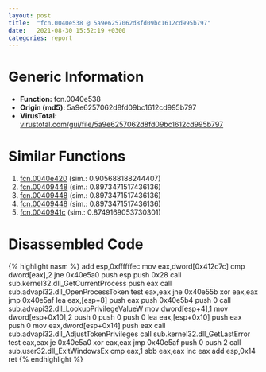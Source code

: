 ```yaml
---
layout: post
title:  "fcn.0040e538 @ 5a9e6257062d8fd09bc1612cd995b797"
date:   2021-08-30 15:52:19 +0300
categories: report
---
```


# Generic Information
- **Function:** fcn.0040e538
- **Origin (md5):** 5a9e6257062d8fd09bc1612cd995b797
- **VirusTotal:** [virustotal.com/gui/file/5a9e6257062d8fd09bc1612cd995b797][virustotal_ref]



# Similar Functions

1. [fcn.0040e420][similar_1_ref] (sim.: 0.905688188244407)
2. [fcn.00409448][similar_2_ref] (sim.: 0.8973471517436136)
3. [fcn.00409448][similar_3_ref] (sim.: 0.8973471517436136)
4. [fcn.00409448][similar_4_ref] (sim.: 0.8973471517436136)
5. [fcn.0040941c][similar_5_ref] (sim.: 0.8749169053730301)


# Disassembled Code

{% highlight nasm %}
add esp,0xffffffec
mov eax,dword[0x412c7c]
cmp dword[eax],2
jne 0x40e5a0
push esp
push 0x28
call sub.kernel32.dll_GetCurrentProcess
push eax
call sub.advapi32.dll_OpenProcessToken
test eax,eax
jne 0x40e55b
xor eax,eax
jmp 0x40e5af
lea eax,[esp+8]
push eax
push 0x40e5b4
push 0
call sub.advapi32.dll_LookupPrivilegeValueW
mov dword[esp+4],1
mov dword[esp+0x10],2
push 0
push 0
push 0
lea eax,[esp+0x10]
push eax
push 0
mov eax,dword[esp+0x14]
push eax
call sub.advapi32.dll_AdjustTokenPrivileges
call sub.kernel32.dll_GetLastError
test eax,eax
je 0x40e5a0
xor eax,eax
jmp 0x40e5af
push 0
push 2
call sub.user32.dll_ExitWindowsEx
cmp eax,1
sbb eax,eax
inc eax
add esp,0x14
ret 
{% endhighlight %}


[similar_1_ref]: /report/fcn.0040e420@f79e0131d9be8aa2ee0d6ec62854ce89
[similar_2_ref]: /report/fcn.00409448@e9398015e0cb217dd733ec66460ced7d
[similar_3_ref]: /report/fcn.00409448@7610eb4a4e290563f87db1cc0480b6e7
[similar_4_ref]: /report/fcn.00409448@e4a72fe437dbc99d650504e450f93aae
[similar_5_ref]: /report/fcn.0040941c@e1cfd2251920da7635928443c90c6b4d
[virustotal_ref]: https://www.virustotal.com/gui/file/5a9e6257062d8fd09bc1612cd995b797